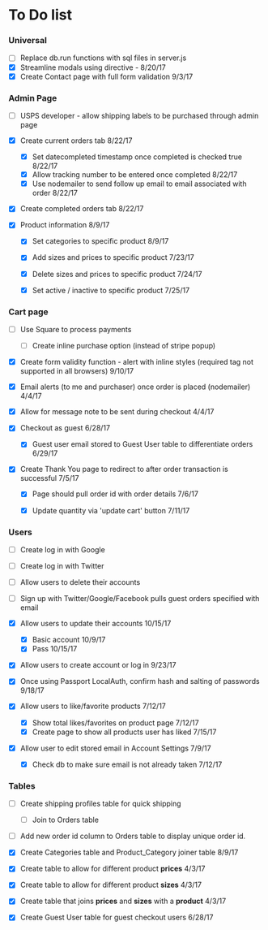 # To Do list

### Universal

- [ ] Replace db.run functions with sql files in server.js
- [x] Streamline modals using directive - 8/20/17
- [x] Create Contact page with full form validation 9/3/17

### Admin Page

- [ ] USPS developer - allow shipping labels to be purchased through admin page

- [x] Create current orders tab 8/22/17
  - [x] Set datecompleted timestamp once completed is checked true 8/22/17
  - [x] Allow tracking number to be entered once completed 8/22/17
  - [x] Use nodemailer to send follow up email to email associated with order 8/22/17

- [x] Create completed orders tab 8/22/17

- [x] Product information 8/9/17
  - [x] Set categories to specific product 8/9/17
  - [x] Add sizes and prices to specific product 7/23/17
  - [x] Delete sizes and prices to specific product 7/24/17
  - [x] Set active / inactive to specific product 7/25/17



### Cart page

- [ ] Use Square to process payments
  - [ ] Create inline purchase option (instead of stripe popup)

- [x] Create form validity function - alert with inline styles (required tag not supported in all browsers) 9/10/17

- [x] Email alerts (to me and purchaser) once order is placed (nodemailer) 4/4/17

- [x] Allow for message note to be sent during checkout 4/4/17

- [x] Checkout as guest 6/28/17 <br>
  - [x] Guest user email stored to Guest User table to differentiate orders 6/29/17

- [x] Create Thank You page to redirect to after order transaction is successful 7/5/17
  - [x] Page should pull order id with order details 7/6/17

  - [x] Update quantity via 'update cart' button 7/11/17



### Users

- [ ] Create log in with Google

- [ ] Create log in with Twitter

- [ ] Allow users to delete their accounts

- [ ] Sign up with Twitter/Google/Facebook pulls guest orders specified with email

- [x] Allow users to update their accounts 10/15/17
  - [x] Basic account 10/9/17
  - [x] Pass 10/15/17

- [x] Allow users to create account or log in 9/23/17

- [x] Once using Passport LocalAuth, confirm hash and salting of passwords 9/18/17

- [x] Allow users to like/favorite products 7/12/17
  - [x] Show total likes/favorites on product page 7/12/17
  - [x] Create page to show all products user has liked 7/15/17

- [x] Allow user to edit stored email in Account Settings 7/9/17
  - [x] Check db to make sure email is not already taken 7/12/17



### Tables

- [ ] Create shipping profiles table for quick shipping
  - [ ] Join to Orders table

- [ ] Add new order id column to Orders table to display unique order id.

- [x] Create Categories table and Product_Category joiner table 8/9/17

- [x] Create table to allow for different product **prices** 4/3/17

- [x] Create table to allow for different product **sizes** 4/3/17

- [x] Create table that joins **prices** and **sizes** with a **product** 4/3/17

- [x] Create Guest User table for guest checkout users 6/28/17
